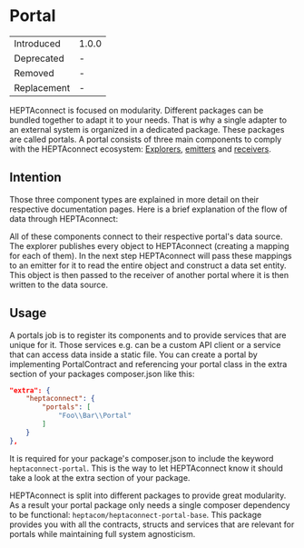 # Portal

|             |       |
| ----------- | ----- |
| Introduced  | 1.0.0 |
| Deprecated  | -     |
| Removed     | -     |
| Replacement | -     |

HEPTAconnect is focused on modularity.
Different packages can be bundled together to adapt it to your needs.
That is why a single adapter to an external system is organized in a dedicated package.
These packages are called portals.
A portal consists of three main components to comply with the HEPTAconnect ecosystem: [Explorers](./explorer.md), [emitters](./emitter.md) and [receivers](./receiver.md).

## Intention

Those three component types are explained in more detail on their respective documentation pages.
Here is a brief explanation of the flow of data through HEPTAconnect:

All of these components connect to their respective portal's data source.
The explorer publishes every object to HEPTAconnect (creating a mapping for each of them).
In the next step HEPTAconnect will pass these mappings to an emitter for it to read the entire object and construct a data set entity.
This object is then passed to the receiver of another portal where it is then written to the data source.

## Usage

A portals job is to register its components and to provide services that are unique for it.
Those services e.g. can be a custom API client or a service that can access data inside a static file.
You can create a portal by implementing PortalContract and referencing your portal class in the extra section of your packages composer.json like this:

```json
"extra": {
    "heptaconnect": {
        "portals": [
            "Foo\\Bar\\Portal"
        ]
    }
},
```

It is required for your package's composer.json to include the keyword `heptaconnect-portal`.
This is the way to let HEPTAconnect know it should take a look at the extra section of your package.

HEPTAconnect is split into different packages to provide great modularity.
As a result your portal package only needs a single composer dependency to be functional: `heptacom/heptaconnect-portal-base`.
This package provides you with all the contracts, structs and services that are relevant for portals while maintaining full system agnosticism.

